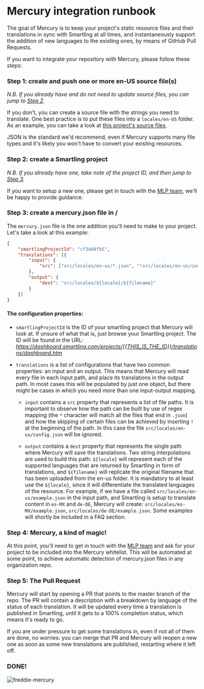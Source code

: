 # Mercury integration runbook

The goal of Mercury is to keep your project's static resource files and their translations in sync with Smartling at all times, and instantaneously support the addition of new languages to the existing ones, by means of GitHub Pull Requests.

If you want to integrate your repository with Mercury, please follow these steps:

### Step 1: create and push one or more en-US source file(s)

*N.B. If you already have and do not need to update source files, you can jump to [Step 2](#step-2-create-a-smartling-project).*

If you don't, you can create a source file with the strings you need to translate. One best practice is to put these files into a `locales/en-US` folder. As an example, you can take a look at [this project's source files](https://github.com/opentable/restaurant-messages-generator-api/tree/master/src/locales/en-us).  

JSON is the standard we'd recommend, even if Mercury supports many file types and it's likely you won't have to convert your existing resources.

### Step 2: create a Smartling project

*N.B. If you already have one, take note of the project ID, and then jump to [Step 3](#step-3-create-a-mercuryjson-file-in-).*

If you want to setup a new one, please get in touch with the [MLP team](multi-language@opentable.com), we'll be happy to provide guidance.

### Step 3: create a mercury.json file in /

The `mercury.json` file is the one addition you'll need to make to your project. Let's take a look at this example:

``` json
{
	"smartlingProjectId": "cf3dd4fb5",
	"translations": [{
		"input": {
			"src": ["src/locales/en-us/*.json", "!src/locales/en-us/config.json"]
		},
		"output": {
			"dest": "src/locales/${locale}/${filename}"
		}
	}]
}
```

#### The configuration properties:

* `smartlingProjectId` is the ID of your smartling project that Mercury will look at. If unsure of what that is, just browse your Smartling project. The ID will be found in the URL: *https://dashboard.smartling.com/projects/{{THIS_IS_THE_ID}}/translations/dashboard.htm* 

* `translations` is a list of configurations that have two common properties: an input and an output. This means that Mercury will read every file in each input path, and place its translations in the output path. In most cases this will be populated by just one object, but there might be cases in which you need more than one input-output mapping.

    * `input` contains a `src` property that represents a list of file paths. It is important to observe how the path can be built by use of regex mapping (the `*` character will match all the files that end in `.json`) and how the skipping of certain files can be achieved by inserting `!` at the beginning of the path. In this case the file `src/locales/en-us/config.json` will be ignored.
    
    * `output` contains a `dest` property that represents the single path where Mercury will save the translations. Two string interpolations are used to build this path: `${locale}` will represent each of the supported languages that are returned by Smartling in form of translations, and `${filename}` will replicate the original filename that has been uploaded from the en-us folder. It is mandatory to at least use the `${locale}`, since it will differentiate the translated languages of the resource. For example, if we have a file called `src/locales/en-us/example.json` in the input path, and Smartling is setup to translate content in `es-MX` and `de-DE`, Mercury will create: `src/locales/es-MX/example.json`, `src/locales/de-DE/example.json`. Some examples will shortly be included in a FAQ section.
    
### Step 4: Mercury, a kind of magic!

At this point, you'll need to get in touch with the [MLP team](multi-language@opentable.com) and ask for your project to be included into the Mercury whitelist. This will be automated at some point, to achieve automatic detection of mercury.json files in any organization repo.

### Step 5: The Pull Request

Mercury will start by opening a PR that points to the master branch of the repo. The PR will contain a description with a breakdown by language of the status of each translation. It will be updated every time a translation is published in Smartling, until it gets to a 100% completion status, which means it's ready to go.

If you are under pressure to get some translations in, even if not all of them are done, no worries: you can merge that PR and Mercury will reopen a new one as soon as some new translations are published, restarting where it left off.

### DONE!

![freddie-mercury](https://cloud.githubusercontent.com/assets/6615104/24510866/4485fd64-1562-11e7-919d-13c7283edfdd.jpg)

